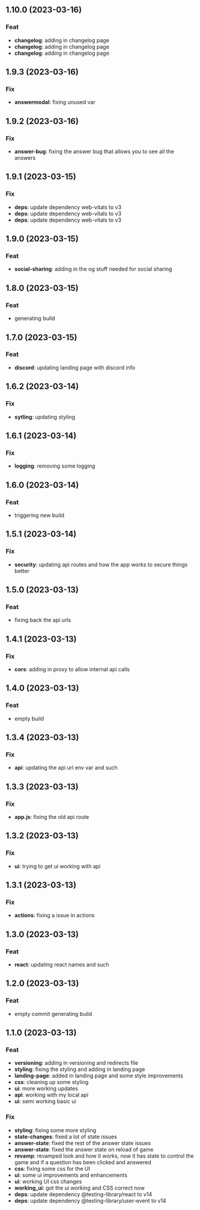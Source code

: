 ## 1.10.0 (2023-03-16)

### Feat

- **changelog**: adding in changelog page
- **changelog**: adding in changelog page
- **changelog**: adding in changelog page

## 1.9.3 (2023-03-16)

### Fix

- **answermodal**: fixing unused var

## 1.9.2 (2023-03-16)

### Fix

- **answer-bug**: fixing the answer bug that allows you to see all the answers

## 1.9.1 (2023-03-15)

### Fix

- **deps**: update dependency web-vitals to v3
- **deps**: update dependency web-vitals to v3
- **deps**: update dependency web-vitals to v3

## 1.9.0 (2023-03-15)

### Feat

- **social-sharing**: adding in the og stuff needed for social sharing

## 1.8.0 (2023-03-15)

### Feat

- generating build

## 1.7.0 (2023-03-15)

### Feat

- **discord**: updating landing page with discord info

## 1.6.2 (2023-03-14)

### Fix

- **sytling**: updating styling

## 1.6.1 (2023-03-14)

### Fix

- **logging**: removing some logging

## 1.6.0 (2023-03-14)

### Feat

- triggering new build

## 1.5.1 (2023-03-14)

### Fix

- **security**: updating api routes and how the app works to secure things better

## 1.5.0 (2023-03-13)

### Feat

- fixing back the api urls

## 1.4.1 (2023-03-13)

### Fix

- **cors**: adding in proxy to allow internal api calls

## 1.4.0 (2023-03-13)

### Feat

- empty build

## 1.3.4 (2023-03-13)

### Fix

- **api**: updating the api url env var and such

## 1.3.3 (2023-03-13)

### Fix

- **app.js**: fixing the old api route

## 1.3.2 (2023-03-13)

### Fix

- **ui**: trying to get ui working with api

## 1.3.1 (2023-03-13)

### Fix

- **actions**: fixing a issue in actions

## 1.3.0 (2023-03-13)

### Feat

- **react**: updating react names and such

## 1.2.0 (2023-03-13)

### Feat

- empty commit generating build

## 1.1.0 (2023-03-13)

### Feat

- **versioning**: adding in versioning and redirects file
- **styling**: fixing the styling and adding in landing page
- **landing-page**: added in landing page and some style improvements
- **css**: cleaning up some styling
- **ui**: more working updates
- **api**: working with my local api
- **ui**: semi working basic ui

### Fix

- **styling**: fixing some more styling
- **state-changes**: fixed a lot of state issues
- **answer-state**: fixed the rest of the answer state issues
- **answer-state**: fixed the answer state on reload of game
- **revamp**: revamped look and how it works, now it has state to control the game and if a question has been clicked and answered
- **css**: fixing some css for the UI
- **ui**: some ui improvements and enhancements
- **ui**: working UI css changes
- **working_ui**: got the ui working and CSS correct now
- **deps**: update dependency @testing-library/react to v14
- **deps**: update dependency @testing-library/user-event to v14
